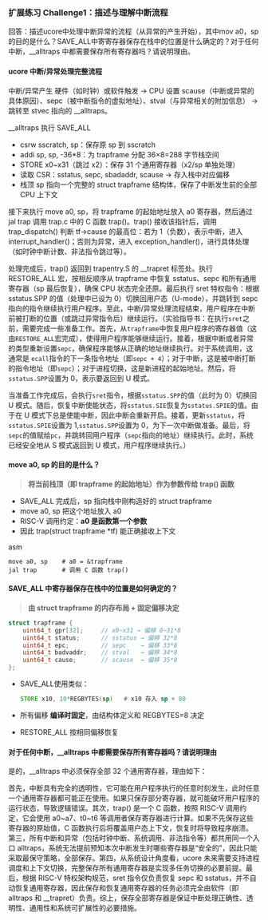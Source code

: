### 扩展练习 Challenge1：描述与理解中断流程

回答：描述ucore中处理中断异常的流程（从异常的产生开始），其中mov a0，sp的目的是什么？SAVE_ALL中寄寄存器保存在栈中的位置是什么确定的？对于任何中断，__alltraps 中都需要保存所有寄存器吗？请说明理由。

#### ucore 中断/异常处理完整流程

中断/异常产生 硬件（如时钟）或软件触发 → CPU 设置 scause（中断或异常的具体原因）、sepc（被中断指令的虚拟地址）、stval（与异常相关的附加信息） → 跳转至 stvec 指向的 __alltraps。

__alltraps 执行 SAVE_ALL

- csrw sscratch, sp：保存原 sp 到 sscratch
- addi sp, sp, -36*8：为 trapframe 分配 36×8=288 字节栈空间
- STORE x0~x31（跳过 x2）：保存 31 个通用寄存器（x2/sp 单独处理）
- 读取 CSR：sstatus, sepc, sbadaddr, scause → 存入栈中对应偏移
- 栈顶 sp 指向一个完整的 struct trapframe 结构体，保存了中断发生前的全部 CPU 上下文

接下来执行 move a0, sp，将 trapframe 的起始地址放入 a0 寄存器，然后通过 jal trap 调用 trap.c 中的 C 函数 trap()。trap() 接收该指针后，调用 trap_dispatch() 判断 tf->cause 的最高位：若为 1（负数），表示中断，进入 interrupt_handler()；否则为异常，进入 exception_handler()，进行具体处理（如时钟中断计数、非法指令跳过等）。

处理完成后，trap() 返回到 trapentry.S 的 __trapret 标签处。执行 RESTORE_ALL 宏，按相反顺序从 trapframe 中恢复 sstatus、sepc 和所有通用寄存器（sp 最后恢复），确保 CPU 状态完全还原。最后执行 sret 特权指令：根据 sstatus.SPP 的值（处理中已设为 0）切换回用户态（U-mode），并跳转到 sepc 指向的指令继续执行用户程序。至此，中断/异常处理流程结束，用户程序在中断前被打断的位置（或跳过异常指令后）继续运行。（实验指导书：在执行`sret`之前，需要完成一些准备工作。首先，从`trapframe`中恢复用户程序的寄存器值（这由`RESTORE_ALL`宏完成），使得用户程序能够继续运行。接着，根据中断或者异常的类型重新设置`sepc`，确保程序能够从正确的地址继续执行。对于系统调用，这通常是 `ecall`指令的下一条指令地址（即`sepc + 4`）；对于中断，这是被中断打断的指令地址（即`sepc`）；对于进程切换，这是新进程的起始地址。然后，将`sstatus.SPP`设置为 0，表示要返回到 U 模式。

当准备工作完成后，会执行`sret`指令，根据`sstatus.SPP`的值（此时为 0）切换回 U 模式。随后，恢复中断使能状态，将`sstatus.SIE`恢复为`sstatus.SPIE`的值。由于在 U 模式下总是使能中断，因此中断会重新开启。接着，更新`sstatus`，将`sstatus.SPIE`设置为 1,`sstatus.SPP`设置为 0，为下一次中断做准备。最后，将`sepc`的值赋给`pc`，并跳转回用户程序（`sepc`指向的地址）继续执行。此时，系统已经安全地从 S 模式返回到 U 模式，用户程序继续执行。）

#### move a0, sp 的目的是什么？

> **将当前栈顶（即 trapframe 的起始地址）作为参数传给 trap() 函数**

- SAVE_ALL 完成后，sp 指向栈中刚构造好的 struct trapframe
- move a0, sp 把这个地址放入 a0
- RISC-V 调用约定：**a0 是函数第一个参数**
- 因此 trap(struct trapframe *tf) 能正确接收上下文

asm

```
move a0, sp    # a0 = &trapframe
jal trap       # 调用 C 函数 trap()
```

#### SAVE_ALL 中寄存器保存在栈中的位置是如何确定的？

> **由 struct trapframe 的内存布局 + 固定偏移决定**

```c
struct trapframe {
    uint64_t gpr[32];     // x0~x31 → 偏移 0~31*8
    uint64_t status;      // sstatus → 偏移 32*8
    uint64_t epc;         // sepc    → 偏移 33*8
    uint64_t badvaddr;    // stval   → 偏移 34*8
    uint64_t cause;       // scause  → 偏移 35*8
};
```

- SAVE_ALL使用类似：

  ```asm
  STORE x10, 10*REGBYTES(sp)   # x10 存入 sp + 80
  ```

- 所有偏移 **编译时固定**，由结构体定义和 REGBYTES=8 决定

- RESTORE_ALL 按相同偏移恢复

####  对于任何中断，__alltraps 中都需要保存所有寄存器吗？请说明理由

是的，__alltraps 中必须保存全部 32 个通用寄存器，理由如下：

首先，中断具有完全的透明性，它可能在用户程序执行的任意时刻发生，此时任意一个通用寄存器都可能正在使用。如果只保存部分寄存器，就可能破坏用户程序的运行状态，导致逻辑错误。其次，trap() 是一个 C 函数，按照 RISC-V 调用约定，它会使用 a0~a7、t0~t6 等调用者保存寄存器进行计算。如果不先保存这些寄存器的原始值，C 函数执行后将覆盖用户态上下文，恢复时将导致程序崩溃。第三，所有中断和异常（包括时钟中断、系统调用、非法指令等）都共用同一个入口 alltraps，系统无法提前预知本次中断发生时哪些寄存器是“安全的”，因此只能采取最保守策略，全部保存。第四，从系统设计角度看，ucore 未来需要支持进程调度和上下文切换，完整保存所有通用寄存器是实现多任务切换的必要前提。最后，根据 RISC-V 特权架构规范，sret 指令仅负责恢复 sepc 和 sstatus，并不自动恢复通用寄存器，因此保存和恢复通用寄存器的任务必须完全由软件（即 alltraps 和 __trapret）负责。综上，保存全部寄存器是保证中断处理正确性、透明性、通用性和系统可扩展性的必要措施。